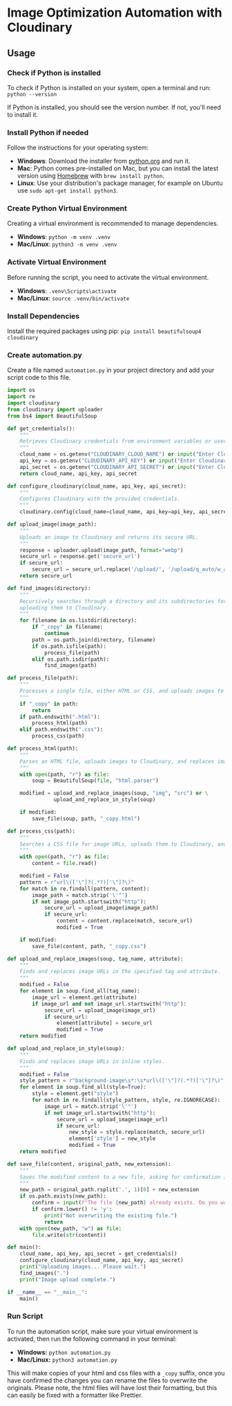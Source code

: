 # Image Optimization Automation with Cloudinary

## Usage

### Check if Python is installed
To check if Python is installed on your system, open a terminal and run: `python --version`

If Python is installed, you should see the version number. If not, you'll need to install it.

### Install Python if needed
Follow the instructions for your operating system:

- **Windows**: Download the installer from [python.org](https://www.python.org/downloads/windows/) and run it.
- **Mac**: Python comes pre-installed on Mac, but you can install the latest version using [Homebrew](https://brew.sh/) with `brew install python`.
- **Linux**: Use your distribution's package manager, for example on Ubuntu use `sudo apt-get install python3`.

### Create Python Virtual Environment
Creating a virtual environment is recommended to manage dependencies.

- **Windows**:
`python -m venv .venv`
- **Mac/Linux**:
`python3 -m venv .venv`

### Activate Virtual Environment
Before running the script, you need to activate the virtual environment.

- **Windows**:
`.venv\Scripts\activate`
- **Mac/Linux**:
`source .venv/bin/activate`

### Install Dependencies
Install the required packages using pip: `pip install beautifulsoup4 cloudinary`

### Create automation.py
Create a file named `automation.py` in your project directory and add your script code to this file.

```py
import os
import re
import cloudinary
from cloudinary import uploader
from bs4 import BeautifulSoup

def get_credentials():
    """
    Retrieves Cloudinary credentials from environment variables or user input.
    """
    cloud_name = os.getenv("CLOUDINARY_CLOUD_NAME") or input("Enter Cloudinary Cloud Name: ")
    api_key = os.getenv("CLOUDINARY_API_KEY") or input("Enter Cloudinary API Key: ")
    api_secret = os.getenv("CLOUDINARY_API_SECRET") or input("Enter Cloudinary API Secret: ")
    return cloud_name, api_key, api_secret

def configure_cloudinary(cloud_name, api_key, api_secret):
    """
    Configures Cloudinary with the provided credentials.
    """
    cloudinary.config(cloud_name=cloud_name, api_key=api_key, api_secret=api_secret)

def upload_image(image_path):
    """
    Uploads an image to Cloudinary and returns its secure URL.
    """
    response = uploader.upload(image_path, format="webp")
    secure_url = response.get('secure_url')
    if secure_url:
        secure_url = secure_url.replace('/upload/', '/upload/q_auto/w_auto/')
    return secure_url

def find_images(directory):
    """
    Recursively searches through a directory and its subdirectories for images,
    uploading them to Cloudinary.
    """
    for filename in os.listdir(directory):
        if "_copy" in filename:
            continue
        path = os.path.join(directory, filename)
        if os.path.isfile(path):
            process_file(path)
        elif os.path.isdir(path):
            find_images(path)

def process_file(path):
    """
    Processes a single file, either HTML or CSS, and uploads images to Cloudinary.
    """
    if "_copy" in path:
        return
    if path.endswith(".html"):
        process_html(path)
    elif path.endswith(".css"):
        process_css(path)

def process_html(path):
    """
    Parses an HTML file, uploads images to Cloudinary, and replaces image URLs.
    """
    with open(path, "r") as file:
        soup = BeautifulSoup(file, "html.parser")

    modified = upload_and_replace_images(soup, "img", "src") or \
               upload_and_replace_in_style(soup)

    if modified:
        save_file(soup, path, "_copy.html")

def process_css(path):
    """
    Searches a CSS file for image URLs, uploads them to Cloudinary, and replaces URLs.
    """
    with open(path, "r") as file:
        content = file.read()

    modified = False
    pattern = r"url\(['\"]?(.*?)['\"]?\)"
    for match in re.findall(pattern, content):
        image_path = match.strip('\'"')
        if not image_path.startswith("http"):
            secure_url = upload_image(image_path)
            if secure_url:
                content = content.replace(match, secure_url)
                modified = True

    if modified:
        save_file(content, path, "_copy.css")

def upload_and_replace_images(soup, tag_name, attribute):
    """
    Finds and replaces image URLs in the specified tag and attribute.
    """
    modified = False
    for element in soup.find_all(tag_name):
        image_url = element.get(attribute)
        if image_url and not image_url.startswith("http"):
            secure_url = upload_image(image_url)
            if secure_url:
                element[attribute] = secure_url
                modified = True
    return modified

def upload_and_replace_in_style(soup):
    """
    Finds and replaces image URLs in inline styles.
    """
    modified = False
    style_pattern = r"background-image\s*:\s*url\(['\"]?(.*?)['\"]?\)"
    for element in soup.find_all(style=True):
        style = element.get("style")
        for match in re.findall(style_pattern, style, re.IGNORECASE):
            image_url = match.strip('\'"')
            if not image_url.startswith("http"):
                secure_url = upload_image(image_url)
                if secure_url:
                    new_style = style.replace(match, secure_url)
                    element['style'] = new_style
                    modified = True
    return modified

def save_file(content, original_path, new_extension):
    """
    Saves the modified content to a new file, asking for confirmation if the file already exists.
    """
    new_path = original_path.rsplit('.', 1)[0] + new_extension
    if os.path.exists(new_path):
        confirm = input(f"The file {new_path} already exists. Do you want to overwrite it? (y/n): ")
        if confirm.lower() != 'y':
            print("Not overwriting the existing file.")
            return
    with open(new_path, "w") as file:
        file.write(str(content))

def main():
    cloud_name, api_key, api_secret = get_credentials()
    configure_cloudinary(cloud_name, api_key, api_secret)
    print("Uploading images... Please wait.")
    find_images(".")
    print("Image upload complete.")

if __name__ == "__main__":
    main()
```

### Run Script
To run the automation script, make sure your virtual environment is activated, then run the following command in your terminal: 
- **Windows:** `python automation.py`
- **Mac/Linux:** `python3 automation.py`

This will make copies of your html and css files with a `_copy` suffix, once you have confirmed the changes you can rename the files to overwrite the originals. Please note, the html files will have lost their formatting, but this can easily be fixed with a formatter like Prettier.